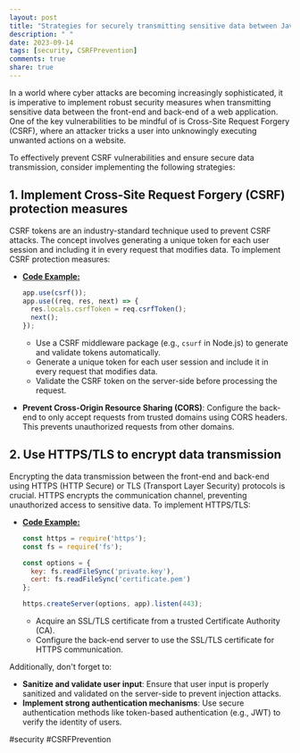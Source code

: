 ```yaml
---
layout: post
title: "Strategies for securely transmitting sensitive data between JavaScript front-end and server-side back-end to prevent CSRF vulnerabilities"
description: " "
date: 2023-09-14
tags: [security, CSRFPrevention]
comments: true
share: true
---
```


In a world where cyber attacks are becoming increasingly sophisticated, it is imperative to implement robust security measures when transmitting sensitive data between the front-end and back-end of a web application. One of the key vulnerabilities to be mindful of is Cross-Site Request Forgery (CSRF), where an attacker tricks a user into unknowingly executing unwanted actions on a website.

To effectively prevent CSRF vulnerabilities and ensure secure data transmission, consider implementing the following strategies:

## 1. Implement Cross-Site Request Forgery (CSRF) protection measures

CSRF tokens are an industry-standard technique used to prevent CSRF attacks. The concept involves generating a unique token for each user session and including it in every request that modifies data. To implement CSRF protection measures:

- **[Code Example:](javascript)**
  ```javascript
  app.use(csrf());
  app.use((req, res, next) => {
    res.locals.csrfToken = req.csrfToken();
    next();
  });
  ```
  - Use a CSRF middleware package (e.g., `csurf` in Node.js) to generate and validate tokens automatically.
  - Generate a unique token for each user session and include it in every request that modifies data.
  - Validate the CSRF token on the server-side before processing the request.

- **Prevent Cross-Origin Resource Sharing (CORS)**: Configure the back-end to only accept requests from trusted domains using CORS headers. This prevents unauthorized requests from other domains.

## 2. Use HTTPS/TLS to encrypt data transmission

Encrypting the data transmission between the front-end and back-end using HTTPS (HTTP Secure) or TLS (Transport Layer Security) protocols is crucial. HTTPS encrypts the communication channel, preventing unauthorized access to sensitive data. To implement HTTPS/TLS:

- **[Code Example:](javascript)**
  ```javascript
  const https = require('https');
  const fs = require('fs');

  const options = {
    key: fs.readFileSync('private.key'),
    cert: fs.readFileSync('certificate.pem')
  };

  https.createServer(options, app).listen(443);
  ```
  - Acquire an SSL/TLS certificate from a trusted Certificate Authority (CA).
  - Configure the back-end server to use the SSL/TLS certificate for HTTPS communication.

Additionally, don't forget to:

- **Sanitize and validate user input**: Ensure that user input is properly sanitized and validated on the server-side to prevent injection attacks.
- **Implement strong authentication mechanisms**: Use secure authentication methods like token-based authentication (e.g., JWT) to verify the identity of users.

#security #CSRFPrevention